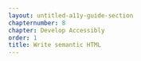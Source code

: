 ```yaml
---
layout: untitled-a11y-guide-section
chapternumber: 8
chapter: Develop Accessibly
order: 1
title: Write semantic HTML
---
```


